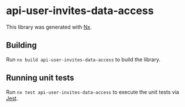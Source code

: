 # api-user-invites-data-access

This library was generated with [Nx](https://nx.dev).

## Building

Run `nx build api-user-invites-data-access` to build the library.

## Running unit tests

Run `nx test api-user-invites-data-access` to execute the unit tests via [Jest](https://jestjs.io).
